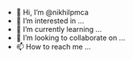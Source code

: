 - 👋 Hi, I’m @nikhilpmca
- 👀 I’m interested in ...
- 🌱 I’m currently learning ...
- 💞️ I’m looking to collaborate on ...
- 📫 How to reach me ...

<!---
nikhilpmca/nikhilpmca is a ✨ special ✨ repository because its `README.md` (this file) appears on your GitHub profile.
You can click the Preview link to take a look at your changes.
--->
